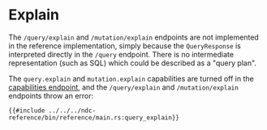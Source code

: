 # Explain

The `/query/explain` and `/mutation/explain` endpoints are not implemented in the reference implementation, simply because the `QueryResponse` is interpreted directly in the `/query` endpoint.
There is no intermediate representation (such as SQL) which could be described as a "query plan".

The `query.explain` and `mutation.explain` capabilities are turned off in the [capabilities endpoint](./capabilities.md),
and the `/query/explain` and `/mutation/explain` endpoints throw an error:

```rust,no_run,noplayground
{{#include ../../../ndc-reference/bin/reference/main.rs:query_explain}}
```
